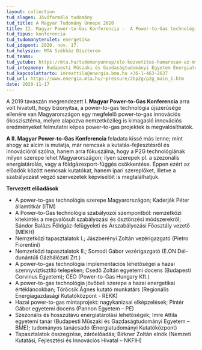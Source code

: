 ```yaml
---
layout: collection
tud_slogen: Jövőformáló tudomány
tud_title: A Magyar Tudomány Ünnepe 2020
title: II. Magyar Power-to-Gas Konferencia -  A Power-to-Gas technológia jövőbeli szerepe Magyarországon
tud_tipus: konferencia
tud_tudomanyterulet: energetika
tud_idopont: 2020. nov. 17.
tud_helyszin: MTA Székház Díszterem
tud_teams:
tud_yutube: https://mta.hu/tudomanyunnep/elo-kozvetites-hamarosan-az-mta-youtube-csatornajan-110888
tud_intezmeny: Budapesti Műszaki és Gazdaságtudományi Egyetem Energiatudományi Kutatóközpont, Budapesti Corvinus Egyetem Power-to-Gas Hungary Kft.
tud_kapcsolattarto: imreattila@energia.bme.hu +36-1-463-2637
tud_url: https://www.energia.mta.hu/~pressure/2hp2g/p2g_main_1.htm
date: 2020-11-17
---
```

A 2019 tavaszán megrendezett <b>I. Magyar Power-to-Gas Konferencia</b> arra volt hivatott, hogy bizonyítsa, a power-to-gas technológia újszerűsége ellenére van Magyarországon egy megfelelő power-to-gas innovációs ökoszisztéma, melyre alapozva nemzetközileg is kimagasló innovációs eredményeket felmutatni képes power-to-gas projektek is megvalósíthatók.
 
<b>A II. Magyar Power-to-Gas Konferencia </b> feladata kissé más lenne; mint ahogy az alcím is mutatja, már nemcsak a kutatás-fejlesztésről és innovációról szólna, hanem arra fókuszálna, hogy a P2G technológiának milyen szerepe lehet Magyarországon; ilyen  szerepek pl. a szezonális energiatárolás, vagy a földgázexport-függés csökkentése. Éppen ezért az előadók között nemcsak kutatókat, hanem ipari szereplőket, illetve a szabályozást végző szervezetek
képviselőit is megtalálhatjuk.

<b>Tervezett előadások</b>

- A power-to-gas technológia szerepe Magyarországon; Kaderják Péter államtitkár (ITM)
- A Power-to-Gas technológia szabályozói szempontból: nemzetközi kitekintés a megvalósult szabályozási és ösztönzési módszerekről; 
Sándor Balázs Földgáz-felügyeleti és Árszabályozási Főosztály vezető (MEKH)
- Nemzetközi tapasztalatok I.; Jászberényi Zoltán vezérigazgató (Pietro Fiorentini)
- Nemzetközi tapasztalatok II.; Somodi Gábor vezérigazgató (E.ON Dél-dunántúli Gázhálózati Zrt.)
- A power-to-gas technológia implementációs lehetőségei a hazai
szennyvíztisztító telepeken; Csedő Zoltán egyetemi docens (Budapesti Corvinus Egyetem); CEO (Power-to-Gas Hungary Kft.)
- A power-to-gas technológia jövőbeli szerepe a hazai energetikai értékláncokban; Törőcsik Ágnes kutató munkatárs (Regionális Energiagazdasági Kutatóközpont - REKK)
- Hazai power-to-gas mintaprojekt: nagykanizsai elképzelések; Pintér Gábor egyetemi docens (Pannon Egyetem – PE)
- Szezonális és hosszútávú energiatárolási lehetőségek; Imre Attila egyetemi tanár (Budapesti Műszaki és Gazdaságtudományi
Egyetem – BME); tudományos tanácsadó (Energiatudományi Kutatóközpont)
- Tapasztalatok összegzése, záróelőadás; Birkner Zoltán elnök (Nemzeti Kutatási, Fejlesztési és Innovációs Hivatal –
NKFIH)
